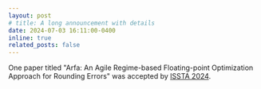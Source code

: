```yaml
---
layout: post
# title: A long announcement with details
date: 2024-07-03 16:11:00-0400
inline: true
related_posts: false
---
```


One paper titled "Arfa: An Agile Regime-based Floating-point Optimization Approach for Rounding Errors" was accepted by [ISSTA 2024](https://conf.researchr.org/home/issta-2024/).
